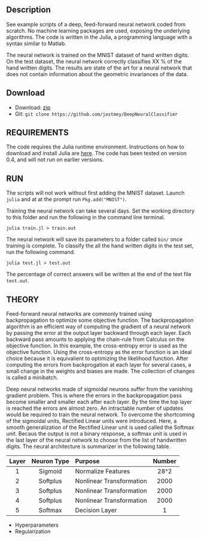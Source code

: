 ## Description

See example scripts of a deep, feed-forward neural network coded from scratch. No machine learning packages are used, exposing the underlying algorithms. The code is written in the Julia, a programming language with a syntax similar to Matlab.

The neural network is trained on the MNIST dataset of hand written digits. On the test dataset, the neural network correctly classifies XX % of the hand written digits. The results are state of the art for a neural network that does not contain information about the geometric invariances of the data.

## Download

* Download: [zip](https://github.com/jostmey/DeepNeuralClassifieer/zipball/master)
* Git: `git clone https://github.com/jostmey/DeepNeuralClassifier`

## REQUIREMENTS

The code requires the Julia runtime environment. Instructions on how to download and install Julia are [here](http://julialang.org/). The code has been tested on version 0.4, and will not run on earlier versions.

## RUN

The scripts will not work without first adding the MNIST dataset. Launch `julia` and at at the prompt run `Pkg.add("MNIST")`.

Training the neural network can take several days. Set the working directory to this folder and run the following in the command line terminal.

`julia train.jl > train.out`

The neural network will save its parameters to a folder called `bin/` once training is complete. To classify the all the hand written digits in the test set, run the following command.

`julia test.jl > test.out`

The percentage of correct answers will be written at the end of the text file `test.out`.

## THEORY

Feed-forward neural networks are commonly trained using backpropagation to optimize some objective function. The backpropagation algorithm is an efficient way of computing the gradient of a neural network by passing the error at the output layer backward through each layer. Each backward pass amounts to applying the chain-rule from Calculus on the objective function. In this example, the cross-entropy error is used as the objective function. Using the cross-entropy as the error function is an ideal choice because it is equivalient to optimizing the likelihood function. After computing the errors from backprogation at each layer for several cases, a small change in the weights and biases are made. The collection of changes is called a minibatch.

Deep neural networks made of sigmoidal neurons suffer from the vanishing gradient problem. This is where the errors in the backpropagation pass become smaller and smaller each after each layer. By the time the top layer is reached the errors are almost zero. An intractable number of updates would be required to train the neural network. To overcome the shortcoming of the sigmoidal units, Rectified Linear units were introduced. Here, a smooth generalization of the Rectified Linear unit is used called the Softmax unit. Becaus the output is not a binary response, a softmax unit is used in the last layer of the neural network to choose from the list of handwritten digits. The neural architecture is summarizer in the following table.

| Layer | Neuron Type | Purpose                  | Number |
| :----:|:-----------:|:-------------------------|:------:|
| 1     | Sigmoid     | Normalize Features       | 28^2   |
| 2     | Softplus    | Nonlinear Transformation | 2000   |
| 3     | Softplus    | Nonlinear Transformation | 2000   |
| 4     | Softplus    | Nonlinear Transformation | 2000   |
| 5     | Softmax     | Decision Layer           | 1      |

* Hyperparameters
* Regularization



